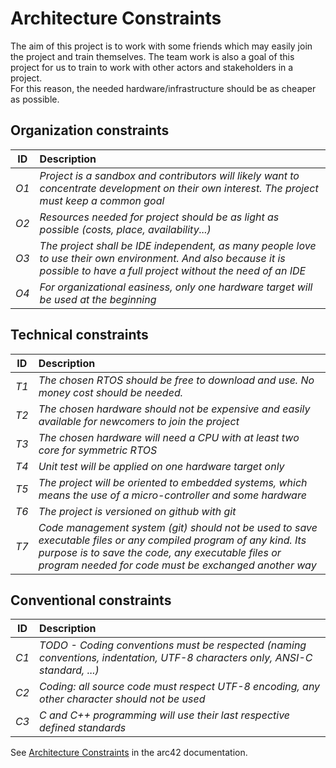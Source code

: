 # Architecture Constraints

The aim of this project is to work with some friends which may easily join the project and train themselves. The team work is also a goal of this project for us to train to work with other actors and stakeholders in a project.  
For this reason, the needed hardware/infrastructure should be as cheaper as possible.

## Organization constraints

| ID  | Description |
|-------------|:-------------------------|
| *O1* | *Project is a sandbox and contributors will likely want to concentrate development on their own interest. The project must keep a common goal*   |
| *O2* | *Resources needed for project should be as light as possible (costs, place, availability...)* |
| *O3* | *The project shall be IDE independent, as many people love to use their own environment. And also because it is possible to have a full project without the need of an IDE* |
| *O4* | *For organizational easiness, only one hardware target will be used at the beginning* |

## Technical constraints

| ID  | Description |
|-------------|:-------------------------|
| *T1* | *The chosen RTOS should be free to download and use. No money cost should be needed.*   |
| *T2* | *The chosen hardware should not be expensive and easily available for newcomers to join the project* |
| *T3* | *The chosen hardware will need a CPU with at least two core for symmetric RTOS* |
| *T4* | *Unit test will be applied on one hardware target only* |
| *T5* | *The project will be oriented to embedded systems, which means the use of a micro-controller and some hardware* |
| *T6* | *The project is versioned on github with git* |
| *T7* | *Code management system (git) should not be used to save executable files or any compiled program of any kind. Its purpose is to save the code, any executable files or program needed for code must be exchanged another way*   |

## Conventional constraints
| ID  | Description |
|-------------|:-------------------------|
| *C1* | *TODO - Coding conventions must be respected (naming conventions, indentation, UTF-8 characters only, ANSI-C standard, ...)*   |
| *C2* | *Coding: all source code must respect UTF-8 encoding, any other character should not be used*   |
| *C3* | *C and C++ programming will use their last respective defined standards*   |



See [Architecture Constraints](https://docs.arc42.org/section-2/) in the
arc42 documentation.
